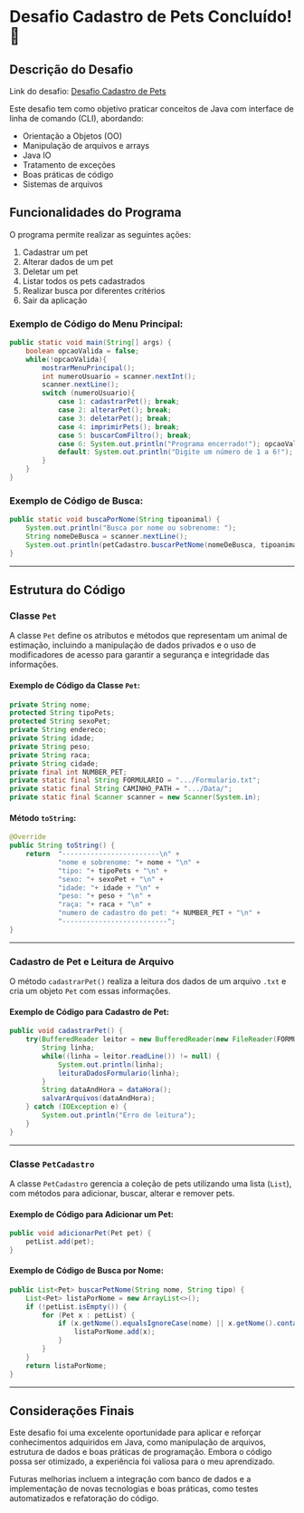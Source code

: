 # Desafio Cadastro de Pets Concluído! 🐾

## Descrição do Desafio

Link do desafio: [Desafio Cadastro de Pets](https://github.com/karilho/desafioCadastro)

Este desafio tem como objetivo praticar conceitos de Java com interface de linha de comando (CLI), abordando:

- Orientação a Objetos (OO)
- Manipulação de arquivos e arrays
- Java IO
- Tratamento de exceções
- Boas práticas de código
- Sistemas de arquivos

## Funcionalidades do Programa

O programa permite realizar as seguintes ações:

1. Cadastrar um pet
2. Alterar dados de um pet
3. Deletar um pet
4. Listar todos os pets cadastrados
5. Realizar busca por diferentes critérios
6. Sair da aplicação

### Exemplo de Código do Menu Principal:

```java
public static void main(String[] args) {
    boolean opcaoValida = false;
    while(!opcaoValida){
        mostrarMenuPrincipal();
        int numeroUsuario = scanner.nextInt();
        scanner.nextLine();
        switch (numeroUsuario){
            case 1: cadastrarPet(); break;
            case 2: alterarPet(); break;
            case 3: deletarPet(); break;
            case 4: imprimirPets(); break;
            case 5: buscarComFiltro(); break;
            case 6: System.out.println("Programa encerrado!"); opcaoValida = true; break;
            default: System.out.println("Digite um número de 1 a 6!");
        }
    }
}
```

### Exemplo de Código de Busca:

```java
public static void buscaPorNome(String tipoanimal) {
    System.out.println("Busca por nome ou sobrenome: ");
    String nomeDeBusca = scanner.nextLine();
    System.out.println(petCadastro.buscarPetNome(nomeDeBusca, tipoanimal));
}
```

---

## Estrutura do Código

### Classe `Pet`

A classe `Pet` define os atributos e métodos que representam um animal de estimação, incluindo a manipulação de dados privados e o uso de modificadores de acesso para garantir a segurança e integridade das informações.

#### Exemplo de Código da Classe `Pet`:

```java
private String nome;
protected String tipoPets;
protected String sexoPet;
private String endereco;
private String idade;
private String peso;
private String raca;
private String cidade;
private final int NUMBER_PET;
private static final String FORMULARIO = ".../Formulario.txt";
private static final String CAMINHO_PATH = ".../Data/";
private static final Scanner scanner = new Scanner(System.in);
```

#### Método `toString`:

```java
@Override
public String toString() {
    return  "------------------------\n" +
            "nome e sobrenome: "+ nome + "\n" +
            "tipo: "+ tipoPets + "\n" +
            "sexo: "+ sexoPet + "\n" +
            "idade: "+ idade + "\n" +
            "peso: "+ peso + "\n" +
            "raça: "+ raca + "\n" +
            "numero de cadastro do pet: "+ NUMBER_PET + "\n" +
            "--------------------------";
}
```

---

### Cadastro de Pet e Leitura de Arquivo

O método `cadastrarPet()` realiza a leitura dos dados de um arquivo `.txt` e cria um objeto `Pet` com essas informações.

#### Exemplo de Código para Cadastro de Pet:

```java
public void cadastrarPet() {
    try(BufferedReader leitor = new BufferedReader(new FileReader(FORMULARIO))) {
        String linha;
        while((linha = leitor.readLine()) != null) {
            System.out.println(linha);
            leituraDadosFormulario(linha);
        }
        String dataAndHora = dataHora();
        salvarArquivos(dataAndHora);
    } catch (IOException e) {
        System.out.println("Erro de leitura");
    }
}
```

---

### Classe `PetCadastro`

A classe `PetCadastro` gerencia a coleção de pets utilizando uma lista (`List`), com métodos para adicionar, buscar, alterar e remover pets.

#### Exemplo de Código para Adicionar um Pet:

```java
public void adicionarPet(Pet pet) {
    petList.add(pet);
}
```

#### Exemplo de Código de Busca por Nome:

```java
public List<Pet> buscarPetNome(String nome, String tipo) {
    List<Pet> listaPorNome = new ArrayList<>();
    if (!petList.isEmpty()) {
        for (Pet x : petList) {
            if (x.getNome().equalsIgnoreCase(nome) || x.getNome().contains(nome) && x.getTipoPets().equalsIgnoreCase(tipo)) {
                listaPorNome.add(x);
            }
        }
    }
    return listaPorNome;
}
```

---

## Considerações Finais

Este desafio foi uma excelente oportunidade para aplicar e reforçar conhecimentos adquiridos em Java, como manipulação de arquivos, estrutura de dados e boas práticas de programação. Embora o código possa ser otimizado, a experiência foi valiosa para o meu aprendizado.

Futuras melhorias incluem a integração com banco de dados e a implementação de novas tecnologias e boas práticas, como testes automatizados e refatoração do código.
